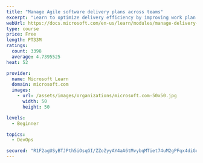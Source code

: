 ```yaml
---
title: "Manage Agile software delivery plans across teams"
excerpt: "Learn to optimize delivery efficiency by improving work plan visibility across teams."
webUrl: https://docs.microsoft.com/en-us/learn/modules/manage-delivery-plans/
type: course
price: Free
length: PT33M
ratings:
  count: 3398
  average: 4.7395525
heat: 52

provider:
  name: Microsoft Learn
  domain: microsoft.com
  images:
    - url: /assets/images/organizations/microsoft.com-50x50.jpg
      width: 50
      height: 50

levels:
  - Beginner

topics:
  - DevOps

secured: "R1F2agUSyBTJPth5iOsqGI/ZZoZyyAY4aA6tMvybqMTiet74uM2gPFqx4diGotu4HfzEGyNb7nb+pF8r175rhu35yx5yvf5tfQ+tvIOmsb43vhvqDfYdX2Fw41Fy0QcJslehD45BVcUIOjkyaAZBqCi0gT2gS/EgedyUJfVRq6F76VXUO2kaVnSHwpjGzyiRcztW67El7iy+FOfpl22pC89fqLc+hN3oQzeG0GfxscNkRbL+BLhEi+2RrNfrc7pKI9FfHpH2AptnH4TzGZFtt0DfMExdzfYIQ+/k0bqxQqyRrzY55zRaQAJw9pmB2x49yA0CF3+obhIgs2rHxYEb8e3ZWJVajBEz2RDltdQJMSPwavCZxiG0lJ2GK4GROdJmnA2Dj+3q5uxtslIL5e6ppw4ohV0DO3PFA4ORmwr0m4c=;J2aAft2W6Cvo3eYF76RpzA=="
---
```


